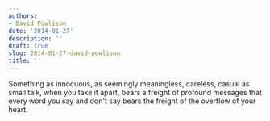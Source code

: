```yaml
---
authors:
- David Powlison
date: '2014-01-27'
description: ''
draft: true
slug: 2014-01-27-david-powlison
title: ''
---
```

Something as innocuous, as seemingly meaningless, careless, casual as small talk, when you take it apart, bears a freight of profound messages that every word you say and don't say bears the freight of the overflow of your heart.



